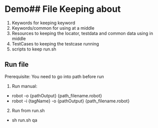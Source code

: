 # Demo## File Keeping about
1. Keywords for keeping keyword
2. Keywords/common for using at a middle
3. Resources to keeping the locator, testdata and common data using in middle
4. TestCases to keeping the testcase running
5. scripts to keep run.sh

## Run file
Prerequisite: You need to go into path before run
1. Run manual: 
  - robot -o {pathOutput} {path_filename.robot}
  - robot -i {tagName} -o {pathOutput} {path_filename.robot}
2. Run from run.sh
  - sh run.sh qa
